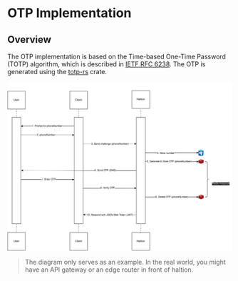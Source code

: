 # OTP Implementation

## Overview

The OTP implementation is based on the Time-based One-Time Password (TOTP) algorithm, which is described in [IETF RFC 6238](https://www.rfc-editor.org/rfc/rfc6238). The OTP is generated using the [totp-rs](https://crates.io/crates/totp-rs) crate.

![OTP Implementation](./haltion-otp-flow.png)

> The diagram only serves as an example. In the real world, you might have an API gateway or an edge router in front of haltion.
